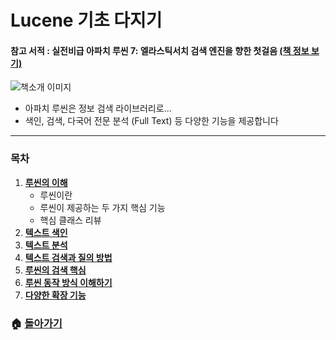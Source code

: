 # Lucene 기초 다지기

#### 참고 서적 : 실전비급 아파치 루씬 7: 엘라스틱서치 검색 엔진을 향한 첫걸음 [(책 정보 보기)](https://book.naver.com/bookdb/book_detail.nhn?bid=14134564)

![책소개 이미지](https://blogfiles.pstatic.net/MjAxOTAzMDRfMjQ4/MDAxNTUxNjU4NjQxMDk3.AkbcOj9lJOfqDQeu7pVK6O6od9dxO2MeyrUj0r-Cc0Ug.Quh93K6j_IMs_NE4XQHZsRbN4YypFhWUcUtgKYM98qYg.JPEG.3457soso/%EC%8A%A4%ED%81%AC%EB%A6%B0%EC%83%B7%2C_2019-03-04_09-14-55.jpg)

- 아파치 루씬은 정보 검색 라이브러리로...
- 색인, 검색, 다국어 전문 분석 (Full Text) 등 다양한 기능을 제공합니다

  

***

### 목차

1. [**루씬의 이해**](https://github.com/3457soso/TIL/blob/master/Lucene/01_Intro.md)
   - 루씬이란
   - 루씬이 제공하는 두 가지 핵심 기능
   - 핵심 클래스 리뷰
2. [**텍스트 색인**](https://github.com/3457soso/TIL/blob/master/Lucene/02_index.md)
3. [**텍스트 분석**](https://github.com/3457soso/TIL/blob/master/Lucene/03_analyze.md)
4. [**텍스트 검색과 질의 방법**](https://github.com/3457soso/TIL/blob/master/Lucene/04_query.md)
5. [**루씬의 검색 핵심**](https://github.com/3457soso/TIL/blob/master/Lucene/05_core.md)
6. [**루씬 동작 방식 이해하기**](https://github.com/3457soso/TIL/blob/master/Lucene/06_inside.md)
7. [**다양한 확장 기능**](https://github.com/3457soso/TIL/blob/master/Lucene/07_extensions.md)



### :house: [**돌아가기**](https://github.com/3457soso/TIL)
